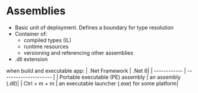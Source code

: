 # Assemblies

- Basic unit of deployment. Defines a boundary for type resolution
- Container of:
  - compiled types (IL)
  - runtime resources
  - versioning and referencing other assemblies
- .dll extension

when build and executable app:
| .Net Framework | .Net 6|
| ------------ | --------------------- |
| Portable executable (PE) assembly | an assembly (.dll)|
| Ctrl + m + m | an executable launcher (.exe) for some platform|
